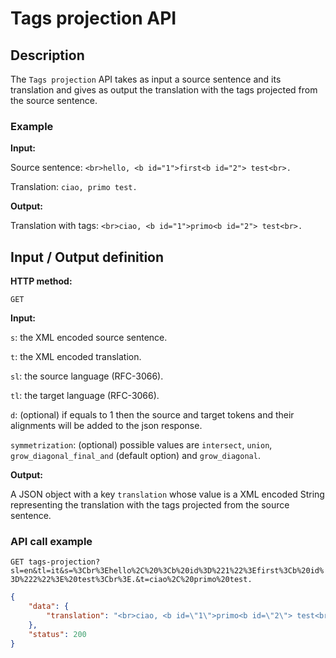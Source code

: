 # Tags projection API

## Description
The ```Tags projection``` API takes as input a source sentence and its translation and gives as output the translation with the tags projected from the source sentence.

### Example

**Input:**

Source sentence:
```<br>hello, <b id="1">first<b id="2"> test<br>.```

Translation:
```ciao, primo test.```

**Output:**

Translation with tags:  ```<br>ciao, <b id="1">primo<b id="2"> test<br>.```

## Input / Output definition

**HTTP method:**

``` GET ```

**Input:**

```s```: the XML encoded source sentence.

```t```: the XML encoded translation.

```sl```: the source language (RFC-3066).

```tl```: the target language (RFC-3066).

```d```: (optional) if equals to 1 then the source and target tokens and their alignments will be added to the json response.

```symmetrization```: (optional) possible values are `intersect`, `union`, `grow_diagonal_final_and` (default option) and `grow_diagonal`.

**Output:**

A JSON object with a key ```translation``` whose value is a XML encoded String representing the translation with the tags projected from the source sentence.

### API call example

```GET tags-projection?sl=en&tl=it&s=%3Cbr%3Ehello%2C%20%3Cb%20id%3D%221%22%3Efirst%3Cb%20id%3D%222%22%3E%20test%3Cbr%3E.&t=ciao%2C%20primo%20test.```


```json
{
    "data": {
        "translation": "<br>ciao, <b id=\"1\">primo<b id=\"2\"> test<br>."
    },
    "status": 200
}
```
